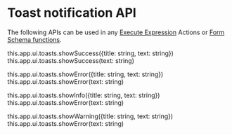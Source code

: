 # Toast notification API

The following APIs can be used in any [Execute Expression](../interactionmodel/workbookactions.md#execute-expression) Actions or [Form Schema functions](../../../forms/formschemas/functions.md).

this.app.ui.toasts.showSuccess({title: string, text: string})
this.app.ui.toasts.showSuccess(text: string)

this.app.ui.toasts.showError({title: string, text: string})
this.app.ui.toasts.showError(text: string)

this.app.ui.toasts.showInfo({title: string, text: string})
this.app.ui.toasts.showError(text: string)

this.app.ui.toasts.showWarning({title: string, text: string})
this.app.ui.toasts.showError(text: string)